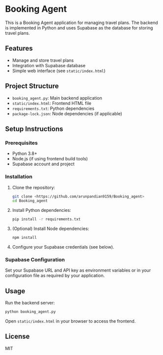 # Booking Agent

This is a Booking Agent application for managing travel plans. The backend is implemented in Python and uses Supabase as the database for storing travel plans.

## Features
- Manage and store travel plans
- Integration with Supabase database
- Simple web interface (see `static/index.html`)

## Project Structure
- `booking_agent.py`: Main backend application
- `static/index.html`: Frontend HTML file
- `requirements.txt`: Python dependencies
- `package-lock.json`: Node dependencies (if applicable)

## Setup Instructions

### Prerequisites
- Python 3.8+
- Node.js (if using frontend build tools)
- Supabase account and project

### Installation
1. Clone the repository:
   ```bash
   git clone <https://github.com/arunpandian9159/Booking_agent>
   cd Booking_agent
   ```
2. Install Python dependencies:
   ```bash
   pip install -r requirements.txt
   ```
3. (Optional) Install Node dependencies:
   ```bash
   npm install
   ```
4. Configure your Supabase credentials (see below).

### Supabase Configuration
Set your Supabase URL and API key as environment variables or in your configuration file as required by your application.

## Usage
Run the backend server:
```bash
python booking_agent.py
```

Open `static/index.html` in your browser to access the frontend.

## License
MIT 

